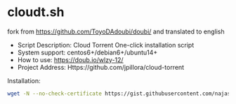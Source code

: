 # cloudt.sh
fork from https://github.com/ToyoDAdoubi/doubi/ and translated to english

- Script Description: Cloud Torrent One-click installation script
- System support: centos6+/debian6+/ubuntu14+
- How to use: https://doub.io/wlzy-12/
- Project Address: Https://github.com/jpillora/cloud-torrent


Installation:

```bash
wget -N --no-check-certificate https://gist.githubusercontent.com/najashark/a0025e2a1962b40f0dcf0c8f2447cf69/raw/003899556a6a0363dd93b63a54e874957dc7c47b/cloudt.sh && chmod +x cloudt.sh && bash cloudt.sh
```
